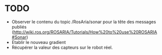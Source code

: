 TODO
====

- Observer le contenu du topic /RosAria/sonar pour la tête des messages publiés (http://wiki.ros.org/ROSARIA/Tutorials/How%20to%20use%20ROSARIA#Sonar)
- Etablir le nouveau gradient
- Récupérer la valeur des capteurs sur le robot réel.
